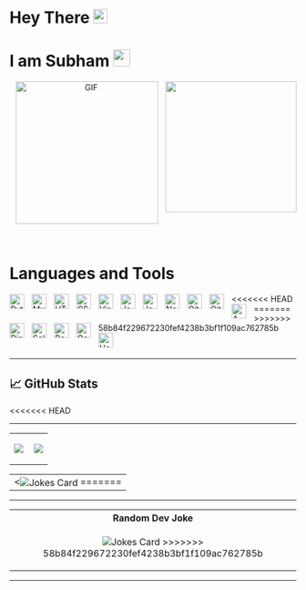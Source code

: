 # **Hey There** <img src="https://media.giphy.com/media/hvRJCLFzcasrR4ia7z/giphy.gif" width="25px">
# **I am Subham** <img src="https://emojis.slackmojis.com/emojis/images/1531849430/4246/blob-sunglasses.gif?1531849430" width="30"/>
<p align="center"> <img alt="GIF" src="https://user-images.githubusercontent.com/72430628/160745933-e9956d51-c2bb-4a31-ba00-b0e85a4724c7.gif" width="250" height="250/">
 <img align='right' src="https://media.giphy.com/media/M9gbBd9nbDrOTu1Mqx/giphy.gif"  width="230"/>
 </p>
<br>

# **Languages and Tools**

<img align="left" alt="Python" width="26px" src="https://www.svgrepo.com/show/354238/python.svg" style="padding-right:10px;" />
<img align="left" alt="MySQL" width="26px" src="https://cdn.jsdelivr.net/gh/devicons/devicon/icons/mysql/mysql-original.svg" style="padding-right:10px;" />
<img align="left" alt="HTML5" width="26px" src="https://cdn.jsdelivr.net/gh/devicons/devicon/icons/html5/html5-original.svg" style="padding-right:10px;" />
<img align="left" alt="CSS3" width="26px" src="https://cdn.jsdelivr.net/gh/devicons/devicon/icons/css3/css3-original.svg" style="padding-right:10px;" />
<img align="left" alt="Visual Studio Code" width="26px" src="https://cdn.jsdelivr.net/gh/devicons/devicon/icons/vscode/vscode-original.svg" style="padding-right:10px;" />
<img align="left" alt="JavaScript" width="26px" src="https://cdn.jsdelivr.net/gh/devicons/devicon/icons/javascript/javascript-original.svg" style="padding-right:10px;" />
<img align="left" alt="Java" width="26px" src="https://www.svgrepo.com/show/184143/java.svg" style="padding-right:10px;" />
<img align="left" alt="Node.js" width="26px" src="https://cdn.jsdelivr.net/gh/devicons/devicon/icons/nodejs/nodejs-original.svg" style="padding-right:10px;" />
<img align="left" alt="Git" width="26px" src="https://www.svgrepo.com/show/353778/git.svg" style="padding-right:10px;" />
<img align="left" alt="Github" width="26px" src="https://www.svgrepo.com/show/346974/github.svg" style="padding-right:10px;" />
<<<<<<< HEAD
<img align="left" alt="AWS" width="26px" src="https://www.svgrepo.com/show/353443/aws.svg" style="padding-right:10px;" />
=======
<a href="https://aws.amazon.com" target="_blank" rel="noreferrer" <img align="left" alt="AWS" width="26px" src="https://www.svgrepo.com/show/353443/aws.svg" style="padding-right:10px;" /></a>
>>>>>>> 58b84f229672230fef4238b3bf1f109ac762785b
<img align="left" alt="Django" width="26px" src="https://www.svgrepo.com/show/373554/django.svg" style="padding-right:10px;" />
<img align="left" alt="Selenium" width="26px" src="https://www.svgrepo.com/show/354321/selenium.svg" style="padding-right:10px;" />
<img align="left" alt="Bootstrap" width="26px" src="https://www.svgrepo.com/show/353498/bootstrap.svg" style="padding-right:10px;" />
<img align="left" alt="Google Sheets" width="26px" src="https://www.svgrepo.com/show/223056/sheets-sheet.svg" style="padding-right:10px;" />
<img align="left" alt="Heroku" width="26px" src="https://www.svgrepo.com/show/303683/heroku-logo.svg" style="padding-right:10px;" />


</p>
<br>
<hr>

## &#x1f4c8; GitHub Stats
<table align='center'>
  <tr>
    <td>
      <p align="center"> <img src="https://github-readme-stats.vercel.app/api?username=subham2728&show_icons=true&theme=gotham&count_private=true" />
      </a>
     </td>
      <td>
      <img align="right" src="https://github-readme-stats.vercel.app/api/top-langs/?username=subham2728&theme=gotham&show_icons=true">
      </a>
     </td>
  </tr>
<<<<<<< HEAD
<hr>

</table>
<table align='center'>
  <tr>
    <td>
      <<img align="center" src="https://readme-jokes.vercel.app/api?hideBorder&theme=nightowl" alt="Jokes Card" />
=======
<tr>
</table>
<table align='center' style:text-align:center>

<th>Random Dev Joke</th>
  <tr>
    <td>
      <p align="center"><img src="https://readme-jokes.vercel.app/api?hideBorder&theme=nightowl" alt="Jokes Card" />
>>>>>>> 58b84f229672230fef4238b3bf1f109ac762785b
     </td>
  </tr>
<hr>

</table>

<hr>

